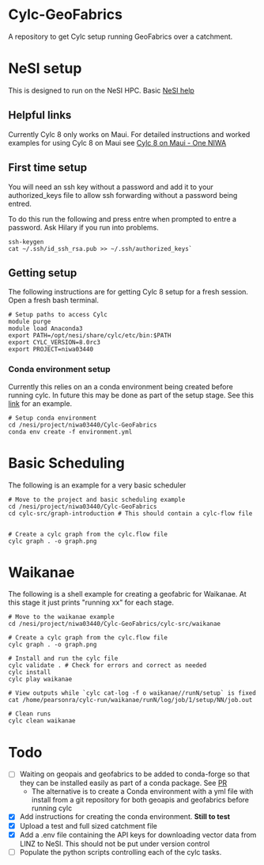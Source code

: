 # Cylc-GeoFabrics
A repository to get Cylc setup running GeoFabrics over a catchment.

# NeSI setup
This is designed to run on the NeSI HPC. Basic [NeSI help](https://support.nesi.org.nz/hc/en-gb)

## Helpful links
Currently Cylc 8 only works on Maui. For detailed instructions and worked examples for using Cylc 8 on Maui see [Cylc 8 on Maui - One NIWA](https://one.niwa.co.nz/pages/viewpage.action?spaceKey=HPCF&title=Cylc+8+on+Maui)

## First time setup
You will need an ssh key without a password and add it to your authorized_keys file to allow ssh forwarding without a password being entred.

To do this run the following and press entre when prompted to entre a password. Ask Hilary if you run into problems.

```
ssh-keygen
cat ~/.ssh/id_ssh_rsa.pub >> ~/.ssh/authorized_keys`
```


## Getting setup
The following instructions are for getting Cylc 8 setup for a fresh session. Open a fresh bash terminal.

```
# Setup paths to access Cylc
module purge
module load Anaconda3
export PATH=/opt/nesi/share/cylc/etc/bin:$PATH
export CYLC_VERSION=8.0rc3
export PROJECT=niwa03440
```

### Conda environment setup
Currently this relies on an a conda environment being created before running cylc. In future this may be done as part of the setup stage. See this [link](https://gist.github.com/matthewrmshin/74a7b78adecd297b40e64f6c867b316b) for an example.

```
# Setup conda environment
cd /nesi/project/niwa03440/Cylc-GeoFabrics
conda env create -f environment.yml

```

# Basic Scheduling
The following is an example for a very basic scheduler

```
# Move to the project and basic scheduling example
cd /nesi/project/niwa03440/Cylc-GeoFabrics
cd cylc-src/graph-introduction # This should contain a cylc-flow file


# Create a cylc graph from the cylc.flow file
cylc graph . -o graph.png

```

# Waikanae
The following is a shell example for creating a geofabric for Waikanae. At this stage it just prints "running xx" for each stage.

```
# Move to the waikanae example
cd /nesi/project/niwa03440/Cylc-GeoFabrics/cylc-src/waikanae

# Create a cylc graph from the cylc.flow file
cylc graph . -o graph.png

# Install and run the cylc file
cylc validate . # Check for errors and correct as needed
cylc install
cylc play waikanae

# View outputs while `cylc cat-log -f o waikanae//runN/setup` is fixed
cat /home/pearsonra/cylc-run/waikanae/runN/log/job/1/setup/NN/job.out

# Clean runs
cylc clean waikanae

```

# Todo
* [ ] Waiting on geopais and geofabrics to be added to conda-forge so that they can be installed easily as part of a conda package. See [PR](https://github.com/conda-forge/staged-recipes/pull/19342)
  * The alternative is to create a Conda environment with a yml file with install from a git repository for both geoapis and geofabrics before running cylc
* [x] Add instructions for creating the conda environment. __Still to test__
* [x] Upload a test and full sized catchment file
* [x] Add a .env file containing the API keys for downloading vector data from LINZ to NeSI. This should not be put under version control
* [ ] Populate the python scripts controlling each of the cylc tasks.
